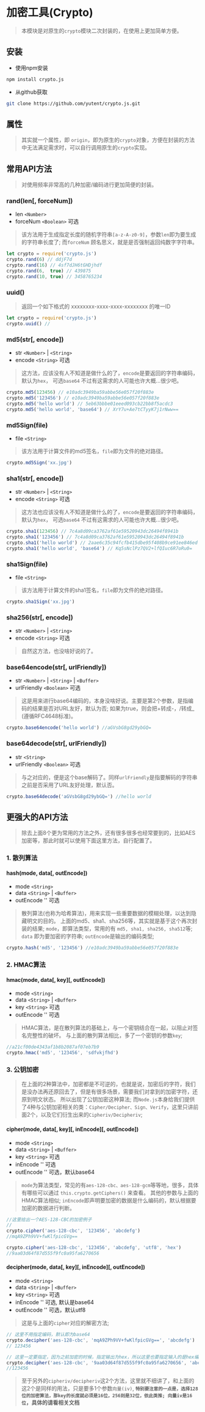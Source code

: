 # 加密工具(Crypto)
> 本模块是对原生的`crypto`模块二次封装的，在使用上更加简单方便。


## 安装

- 使用npm安装

```bash
npm install crypto.js
```

- 从github获取

```bash
git clone https://github.com/yutent/crypto.js.git
```


## 属性
> 其实就一个属性，即 `origin`，即为原生的`crypto`对象，方便在封装的方法中无法满足需求时，可以自行调用原生的`crypto`实现。

## 常用API方法
> 对使用频率非常高的几种加密/编码进行更加简便的封装。

### rand(len[, forceNum])
- len `<Number>`
- forceNum `<Boolean>` 可选

> 该方法用于生成指定长度的随机字符串`[a-z-A-z0-9]`，参数`len`即为要生成的字符串长度了; 而`forceNum` 顾名思义，就是是否强制返回纯数字字符串。

```javascript
let crypto = require('crypto.js')
crypto.rand(6) // ddjF7d
crypto.rand(16) // 4sf7dJH6tGHDjhdf
crypto.rand(6,  true) // 439875
crypto.rand(10, true) // 3458765234
```

### uuid()
> 返回一个如下格式的 xxxxxxxx-xxxx-xxxx-xxxxxxxx 的唯一ID

```javascript
let crypto = require('crypto.js')
crypto.uuid() // 

```



### md5(str[, encode])
- str `<Number>` | `<String>`
- encode `<String>` 可选

> 这方法，应该没有人不知道是做什么的了，`encode`是要返回的字符串编码，默认为`hex`， 可选`base64` 不过有这需求的人可能也许大概...很少吧。

```javascript
crypto.md5(123456) // e10adc3949ba59abbe56e057f20f883e
crypto.md5('123456') // e10adc3949ba59abbe56e057f20f883e
crypto.md5('hello world') // 5eb63bbbe01eeed093cb22bb8f5acdc3
crypto.md5('hello world', 'base64') // XrY7u+Ae7tCTyyK7j1rNww==
```


### md5Sign(file)
- file `<String>`

> 该方法用于计算文件的md5签名，`file`即为文件的绝对路径。

```javascript
crypto.md5Sign('xx.jpg')
```


### sha1(str[, encode])
- str `<Number>` | `<String>`
- encode `<String>` 可选

> 这方法也应该没有人不知道是做什么的了，`encode`是要返回的字符串编码，默认为`hex`， 可选`base64` 不过有这需求的人可能也许大概...很少吧。

```javascript
crypto.sha1(123456) // 7c4a8d09ca3762af61e59520943dc26494f8941b
crypto.sha1('123456') // 7c4a8d09ca3762af61e59520943dc26494f8941b
crypto.sha1('hello world') // 2aae6c35c94fcfb415dbe95f408b9ce91ee846ed
crypto.sha1('hello world', 'base64') // Kq5sNclPz7QV2+lfQIuc6R7oRu0=
```


### sha1Sign(file)
- file `<String>`

> 该方法用于计算文件的sha1签名，`file`即为文件的绝对路径。

```javascript
crypto.sha1Sign('xx.jpg')
```


### sha256(str[, encode])
- str `<Number>` | `<String>`
- encode `<String>` 可选

> 自然这方法，也没啥好说的了。



### base64encode(str[, urlFriendly])
- str `<Number>` | `<String>` | `<Buffer>`
- urlFriendly `<Boolean>` 可选

> 这是用来进行base64编码的，本身没啥好说。主要是第2个参数，是指编码的结果是否对URL友好，默认为否; 如果为true，则会把+转成-，/转成_ (遵循RFC4648标准)。

```javascript
crypto.base64encode('hello world') //aGVsbG8gd29ybGQ=

```



### base64decode(str[, urlFriendly])
- str `<String>`
- urlFriendly `<Boolean>` 可选

> 与之对应的，便是这个base解码了。同样`urlFriendly`是指要解码的字符串之前是否采用了URL友好处理，默认否。

```javascript
crypto.base64decode('aGVsbG8gd29ybGQ=') //hello world

```



## 更强大的API方法
> 除去上面8个更为常用的方法之外，还有很多很多也经常要到的，比如AES加密等，那此时就可以使用下面这里方法，自行配置了。

### 1. 散列算法
#### hash(mode, data[, outEncode])
- mode `<String>`
- data `<String>` | `<Buffer>`
- outEncode '<String>' 可选

> 散列算法(也称为哈希算法)，用来实现一些重要数据的模糊处理，以达到隐藏明文的目的。
> 上面的md5、sha1、sha256等，其实就是基于这个再次封装的结果;
> `mode`，即算法类型，常用的有 `md5, sha1, sha256, sha512`等;
> `data` 即为要加密的字符串;
> `outEncode`是输出的编码类型;

```javascript
crypto.hash('md5', '123456') //e10adc3949ba59abbe56e057f20f883e

```


### 2. HMAC算法
#### hmac(mode, data[, key][, outEncode])
- mode `<String>`
- data `<String>` | `<Buffer>`
- key `<String>` 可选
- outEncode '<String>' 可选

> HMAC算法，是在散列算法的基础上，与一个密钥结合在一起，以阻止对签名完整性的破坏。
> 与上面的散列算法相比，多了一个密钥的参数`key`;

```javascript
//a21cf00de4343af1b8b2087af07eb7b9
crypto.hmac('md5', '123456', 'sdfvkjfhd') 

```


### 3. 公钥加密
> 在上面的2种算法中，加密都是不可逆的，也就是说，加密后的字符，我们是没办法再还原回去了，但是有很多场景，需要我们对拿到的加密字符，还原到明文状态。
> 所以出现了公钥加密这种算法; 而`Node.js`本身给我们提供了4种与公钥加密相关的类：`Cipher/Decipher、Sign、Verify`，这里只讲前面2个，以及它们衍生出来的`Cipheriv/Decipheriv`;

#### cipher(mode, data[, key][, inEncode][, outEncode])
- mode `<String>`
- data `<String>` | `<Buffer>`
- key `<String>` 可选
- inEncode '<String>' 可选
- outEncode '<String>' 可选，默认base64

> `mode`为算法类型，常见的有`aes-128-cbc、aes-128-gcm`等等地，很多，具体有哪些可以通过 `this.crypto.getCiphers()` 来查看。
> 其他的参数与上面的HMAC算法相似; `inEncode`即声明要加密的数据是什么编码的，默认根据要加密的数据进行判断。

```javascript
//这里给出一个AES-128-CBC的加密例子
// 
crypto.cipher('aes-128-cbc', '123456', 'abcdefg')
//mqA9ZPh9VV+fwKlfpicGVg==

crypto.cipher('aes-128-cbc', '123456', 'abcdefg', 'utf8', 'hex')
//9aa03d64f87d555f9fc0a95fa6270656

```



#### decipher(mode, data[, key][, inEncode][, outEncode])
- mode `<String>`
- data `<String>` | `<Buffer>`
- key `<String>` 可选
- inEncode '<String>' 可选, 默认是base64
- outEncode '<String>' 可选，默认utf8

> 这是与上面的`cipher`对应的解密方法;

```javascript
// 这里不用指定编码，默认即为base64
crypto.decipher('aes-128-cbc', 'mqA9ZPh9VV+fwKlfpicGVg==', 'abcdefg')
// 123456

// 这里一定要指定，因为之前加密的时候，指定输出为hex，所以这里也要指定输入的是hex编码
crypto.decipher('aes-128-cbc', '9aa03d64f87d555f9fc0a95fa6270656', 'abcdefg', 'hex')
//123456

```


> 至于另外的`cipheriv/decipheriv`这2个方法，这里就不细讲了，和上面的这2个是同样的用法，只是要多1个参数`向量(iv)`, **`特别要注意的一点是，选择128位的加密算法，那key的长度就必须是16位，256则是32位，依此类推; 向量iv是16位`，具体的请看相关文档**